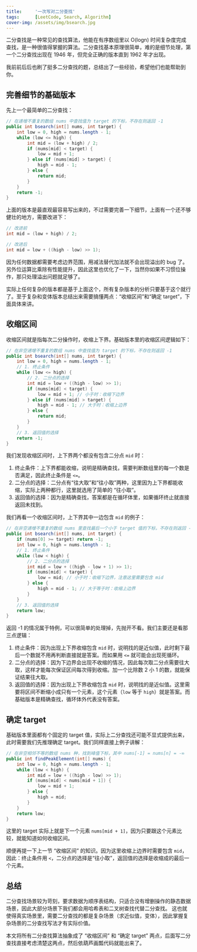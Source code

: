 ```yaml
---
title:     '一次写对二分查找'
tags:      [LeetCode, Search, Algorithm]
cover-img: /assets/img/bsearch.jpg
---
```


二分查找是一种常见的查找算法，他能在有序数组里以 O(logn) 时间复杂度完成查找，是一种很值得掌握的算法。二分查找基本原理很简单，难的是细节处理，第一个二分查找出现在 1946 年，但完全正确的版本直到 1962 年才出现。

我前前后后也刷了挺多二分查找的题，总结出了一些经验，希望他们也能帮助到你。

## 完善细节的基础版本

先上一个最简单的二分查找：

```java
// 在递增不重复的数组 nums 中查找值为 target 的下标，不存在则返回 -1
public int bsearch(int[] nums, int target) {
    int low = 0, high = nums.length - 1;
    while (low <= high) {
        int mid = (low + high) / 2;
        if (nums[mid] < target) {
            low = mid + 1;
        } else if (nums[mid] > target) {
            high = mid - 1;
        } else {
            return mid;
        }
    }
    return -1;
}
```

上面的版本是最直观最容易写出来的，不过需要完善一下细节，上面有一个还不够健壮的地方，需要改进下：

```java
// 改进前
int mid = (low + high) / 2;

// 改进后
int mid = low + ((high - low) >> 1);
```

因为任何数据都需要考虑边界范围，用减法替代加法就不会出现溢出的 bug 了。另外位运算比乘除有性能提升，因此这里也优化了一下，当然你如果不习惯位操作，那只处理溢出问题就足够了。

实际上任何复杂的版本都是基于上面这个，所有复杂版本的分析只要基于这个就行了。至于复杂和变体版本总结出来需要搞懂两点：“收缩区间”和“确定 target”，下面具体来讲。

## 收缩区间

收缩区间就是指每次二分操作时，收缩上下界。基础版本里的收缩区间逻辑如下：

```java
// 在非空递增不重复的数组 nums 中查找值为 target 的下标，不存在则返回 -1
public int bsearch(int[] nums, int target) {
    int low = 0, high = nums.length - 1;
    // 1. 终止条件
    while (low <= high) {
        // 2. 二分点的选择
        int mid = low + ((high - low) >> 1);
        if (nums[mid] < target) {
            low = mid + 1; // 小于时：收缩下边界
        } else if (nums[mid] > target) {
            high = mid - 1; // 大于时：收缩上边界
        } else {
            return mid;
        }
    }
    // 3. 返回值的选择
    return -1;
}
```

我们发现收缩区间时，上下界两个都没有包含二分点 `mid` 时：

1. 终止条件：上下界都能收缩，说明是精确查找，需要判断数组里的每一个数是否满足，因此终止条件是 `<=`。
2. 二分点的选择：二分点有“往大取”和“往小取”两种，这里因为上下界都能收缩，实际上两种都行，这里就选用了简单的 “往小取”。
3. 返回值的选择：因为是精确查找，答案都是在循环体里，如果循环终止就直接返回未找到。

我们再看一个收缩区间时，上下界其中一边包含 `mid` 的例子：

```java
// 在非空递增不重复的数组 nums 里查找最后一个小于 target 值的下标，不存在则返回 -1
public int bsearch(int[] nums, int target) {
    if (nums[0] >= target) return -1;
    int low = 0, high = nums.length - 1;
    // 1. 终止条件
    while (low < high) {
        // 2. 二分点的选择
        int mid = low + ((high - low + 1) >> 1);
        if (nums[mid] < target) {
            low = mid; // 小于时：收缩下边界，注意这里需要包含 mid
        } else {
            high = mid - 1; // 大于等于时：收缩上边界
        }
    }
    // 3. 返回值的选择
    return low;
}
```

返回 -1 的情况属于特例，可以很简单的处理掉，先抛开不看。我们主要还是看那三点逻辑：

1. 终止条件：因为出现上下界收缩包含 `mid` 时，说明找的是近似值，此时剩下最后一个数就不用再判断直接就是答案。而如果用 `<=` 就可能会出现死循环。
2. 二分点的选择：因为下边界会出现不收缩的情况，因此每次取二分点需要往大取，这样才能每次保证区间每次得到收缩。加一个比除数 2 小 1 的数，就能保证结果往大取。
3. 返回值的选择：因为出现上下界收缩包含 `mid` 时，说明找的是近似值。这里需要将区间不断缩小成只有一个元素，这个元素（`low` 等于 `high`）就是答案。而基础版本是精确查找，循环体外代表没有答案。

## 确定 target

基础版本里面都有个固定的 target 值，实际上二分查找还可能不显式提供出来，此时需要我们先推理确定 target。我们同样直接上例子讲解：

```java
// 在非空相邻不等的数组 nums 种，找到峰值下标，其中 nums[-1] = nums[n] = -∞
public int findPeakElement(int[] nums) {
    int low = 0, high = nums.length - 1;
    while (low < high) {
        int mid = low + ((high - low) >> 1);
        if (nums[mid] < nums[mid + 1]) {
            low = mid + 1;
        } else {
            high = mid;
        }
    }
    return low;
}
```

这里的 target 实际上就是下一个元素 `nums[mid + 1]`，因为只要跟这个元素比较，就能知道如何收缩区间。

顺便再提一下上一节 “收缩区间” 的知识。因为这里收缩上边界时需要包含 `mid`，因此：终止条件用 `<`，二分点的选择是“往小取”，返回值的选择是收缩成的最后一个元素。

## 总结

二分查找场景较为苛刻，要求数据为顺序表结构，只适合没有增删操作的静态数据场景，因此大部分场景下我们都会用哈希表和二叉树查找代替二分查找。
这也就使得真实场景里，需要二分查找的都是复杂场景（求近似值，变体），因此掌握复杂场景的二分查找写法才有实际价值。

本文将所有二分查找算法抽象成了 “收缩区间” 和 “确定 target” 两点，后面写二分查找直接考虑清楚这两点，然后依葫芦画瓢代码就能出来了。
